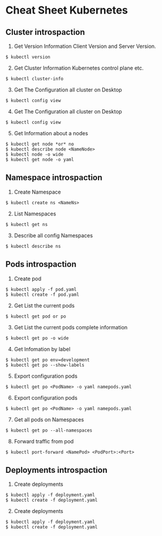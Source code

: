 # Cheat Sheet Kubernetes

## Cluster introspaction
1. Get Version Information Client Version and Server Version.
```
$ kubectl version
```
2. Get Cluster Information Kubernetes control plane etc.
```
$ kubectl cluster-info
```
3. Get The Configuration all cluster on Desktop
```
$ kubectl config view
```
4. Get The Configuration all cluster on Desktop
```
$ kubectl config view
```
5. Get Information about a nodes
```
$ kubectl get node *or* no
$ kubectl describe node <NameNode>
$ kubectl node -o wide
$ kubectl get node -o yaml
```

## Namespace introspaction
1. Create Namespace
```
$ kubectl create ns <NameNs>
```
2. List Namespaces
```
$ kubectl get ns
```
3. Describe all config Namespaces 
```
$ kubectl describe ns
```

## Pods introspaction
1. Create pod
```
$ kubectl apply -f pod.yaml
$ kubectl create -f pod.yaml
```
2. Get List the current pods
```
$ kubectl get pod or po
```
3. Get List the current pods complete information
```
$ kubectl get po -o wide 
```
4. Get Infomation by label
```
$ kubectl get po env=development 
$ kubectl get po --show-labels
```
5. Export configuration pods
```
$ kubectl get po <PodName> -o yaml namepods.yaml
```
6. Export configuration pods
```
$ kubectl get po <PodName> -o yaml namepods.yaml
```
7. Get all pods on Namespaces
```
$ kubectl get po --all-namespaces
```
8. Forward traffic from pod
```
$ kubectl port-forward <NamePod> <PodPort>:<Port>
```

## Deployments introspaction
1. Create deployments
```
$ kubectl apply -f deployment.yaml
$ kubectl create -f deployment.yaml
```
2. Create deployments
```
$ kubectl apply -f deployment.yaml
$ kubectl create -f deployment.yaml
```







